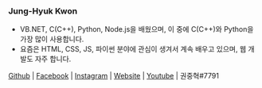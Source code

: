 ### Jung-Hyuk Kwon

 * VB.NET, C(C++), Python, Node.js을 배웠으며, 이 중에 C(C++)와 Python을 가장 많이 사용합니다.
 * 요즘은 HTML, CSS, JS, 파이썬 분야에 관심이 생겨서 계속 배우고 있으며, 웹 개발도 자주 합니다.
 

<a href="//:github.com/kh06zx">Github</a> | <a href="https://www.facebook.com/profile.php?id=100028561793755">Facebook</a> | <a href="//:instagram.com/kh06zx">Instagram</a> | <a href="//:kh06zx.kro.kr">Website</a> | <a href="https://m.youtube.com/channel/UCeNiDY831r8B2ucegQQfwlg">Youtube</a> | 권중혁#7791
